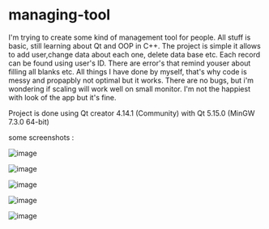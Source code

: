 # managing-tool
I'm trying to create some kind of management tool for people. All stuff is basic, still learning about Qt and OOP in C++.
The project is simple it allows to add user,change data about each one, delete data base etc. Each record can be found using user's ID. 
There are error's that remind youser about filling all blanks etc. All things I have done by myself, that's why code is messy and propapbly not optimal but it works. 
There are no bugs, but i'm wondering if scaling will work well on small monitor. I'm not the happiest with look of the app but it's fine.

Project is done using Qt creator 4.14.1 (Community) with Qt 5.15.0 (MinGW 7.3.0 64-bit)

some screenshots :


![image](https://user-images.githubusercontent.com/84875747/141998928-5d05d5e8-ba43-422d-a1ed-6e49d6846411.png)



![image](https://user-images.githubusercontent.com/84875747/141999005-aa0e2fb6-cfad-4570-9b5c-e5175e7aa7af.png)



![image](https://user-images.githubusercontent.com/84875747/141999047-f2d2fd1c-742d-4131-a9a8-83646539f5bf.png)


![image](https://user-images.githubusercontent.com/84875747/141999159-6c07cc18-4094-4b72-861b-cc6850efda5e.png)


![image](https://user-images.githubusercontent.com/84875747/141999129-ccd3ff3f-d8a3-458d-a923-88339be493ff.png)
